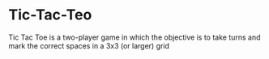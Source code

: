 # Tic-Tac-Teo
Tic Tac Toe is a two-player game in which the objective is to take turns and mark the correct spaces in a 3x3 (or larger) grid
